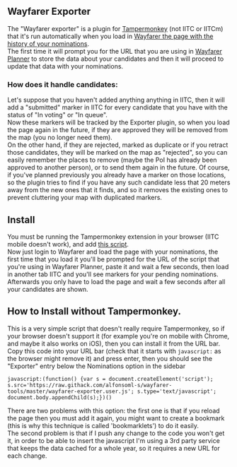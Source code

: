 ## Wayfarer Exporter

The "Wayfarer exporter" is a plugin for [Tampermonkey](https://tampermonkey.net/) (not IITC or IITCm) that it's run automatically when you load in [Wayfarer the page with the history of your nominations](https://wayfarer.nianticlabs.com/nominations).  
The first time it will prompt you for the URL that you are using in [Wayfarer Planner](https://github.com/AlfonsoML-s/wayfarer-tools) to store the data about your candidates and then it will proceed to update that data with your nominations.

### How does it handle candidates:
Let's suppose that you haven't added anything anything in IITC, then it will add a "submitted" marker in IITC for every candidate that you have with the status of "In voting" or "In queue".  
Now these markers will be tracked by the Exporter plugin, so when you load the page again in the future, if they are approved they will be removed from the map (you no longer need them).  
On the other hand, if they are rejected, marked as duplicate or if you retract those candidates, they will be marked on the map as "rejected", so you can easily remember the places to remove (maybe the PoI has already been approved to another person), or to send them again in the future.
Of course, if you've planned previously you already have a marker on those locations, so the plugin tries to find if you have any such candidate less that 20 meters away from the new ones that it finds, and so it removes the existing ones to prevent cluttering your map with duplicated markers.

## Install
You must be running the Tampermonkey extension in your browser (IITC mobile doesn't work), and add [this script](https://github.com/AlfonsoML-s/wayfarer-tools/raw/master/wayfarer-exporter.user.js).  
Now just login to Wayfarer and load the page with your nominations, the first time that you load it you'll be prompted for the URL of the script that you're using in Wayfarer Planner, paste it and wait a few seconds, then load in another tab IITC and you'll see markers for your pending nominations.  
Afterwards you only have to load the page and wait a few seconds after all your candidates are shown.

## How to Install without Tampermonkey.
This is a very simple script that doesn't really require Tampermonkey, so if your browser doesn't support it (for example you're on mobile with Chrome, and maybe it also works on iOS), then you can install it from the URL bar.  
Copy this code into your URL bar (check that it starts with ```javascript:``` as the browser might remove it) and press enter, then you should see the "Exporter" entry below the Nominations option in the sidebar

`javascript:(function() {var s = document.createElement('script'); s.src='https://raw.githack.com/alfonsoml-s/wayfarer-tools/master/wayfarer-exporter.user.js'; s.type='text/javascript'; document.body.appendChild(s);})()`

There are two problems with this option: the first one is that if you reload the page then you must add it again, you might want to create a bookmark (this is why this technique is called 'bookmarklets') to do it easily.  
The second problem is that if I push any change to the code you won't get it, in order to be able to insert the javascript I'm using a 3rd party service that keeps the data cached for a whole year, so it requires a new URL for each change.
